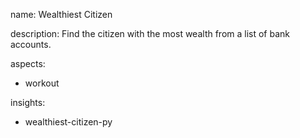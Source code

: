 name: Wealthiest Citizen

description: Find the citizen with the most wealth from a list of bank accounts.

aspects:
  - workout

insights:
  - wealthiest-citizen-py
